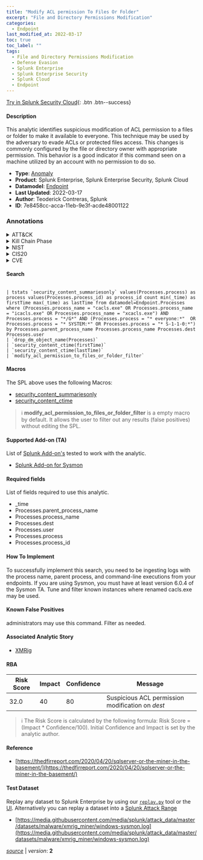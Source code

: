 ```yaml
---
title: "Modify ACL permission To Files Or Folder"
excerpt: "File and Directory Permissions Modification"
categories:
  - Endpoint
last_modified_at: 2022-03-17
toc: true
toc_label: ""
tags:
  - File and Directory Permissions Modification
  - Defense Evasion
  - Splunk Enterprise
  - Splunk Enterprise Security
  - Splunk Cloud
  - Endpoint
---
```




[Try in Splunk Security Cloud](https://www.splunk.com/en_us/cyber-security.html){: .btn .btn--success}

#### Description

This analytic identifies suspicious modification of ACL permission to a files or folder to make it available to everyone. This technique may be used by the adversary to evade ACLs or protected files access. This changes is commonly configured by the file or directory owner with appropriate permission. This behavior is a good indicator if this command seen on a machine utilized by an account with no permission to do so.

- **Type**: [Anomaly](https://github.com/splunk/security_content/wiki/Detection-Analytic-Types)
- **Product**: Splunk Enterprise, Splunk Enterprise Security, Splunk Cloud
- **Datamodel**: [Endpoint](https://docs.splunk.com/Documentation/CIM/latest/User/Endpoint)
- **Last Updated**: 2022-03-17
- **Author**: Teoderick Contreras, Splunk
- **ID**: 7e8458cc-acca-11eb-9e3f-acde48001122

### Annotations
<details>
  <summary>ATT&CK</summary>

<div markdown="1">

#### [ATT&CK](https://attack.mitre.org/)

| ID          | Technique   | Tactic         |
| ----------- | ----------- |--------------- |
| [T1222](https://attack.mitre.org/techniques/T1222/) | File and Directory Permissions Modification | Defense Evasion |

</div>
</details>


<details>
  <summary>Kill Chain Phase</summary>

<div markdown="1">

* Exploitation


</div>
</details>


<details>
  <summary>NIST</summary>

<div markdown="1">



</div>
</details>

<details>
  <summary>CIS20</summary>

<div markdown="1">



</div>
</details>

<details>
  <summary>CVE</summary>

<div markdown="1">


</div>
</details>


#### Search

```

| tstats `security_content_summariesonly` values(Processes.process) as process values(Processes.process_id) as process_id count min(_time) as firstTime max(_time) as lastTime from datamodel=Endpoint.Processes where (Processes.process_name = "cacls.exe" OR Processes.process_name = "icacls.exe" OR Processes.process_name = "xcacls.exe") AND Processes.process = "*/G*" AND (Processes.process = "* everyone:*"  OR Processes.process = "* SYSTEM:*" OR Processes.process = "* S-1-1-0:*") by Processes.parent_process_name Processes.process_name Processes.dest Processes.user 
| `drop_dm_object_name(Processes)` 
| `security_content_ctime(firstTime)` 
| `security_content_ctime(lastTime)` 
| `modify_acl_permission_to_files_or_folder_filter`
```

#### Macros
The SPL above uses the following Macros:
* [security_content_summariesonly](https://github.com/splunk/security_content/blob/develop/macros/security_content_summariesonly.yml)
* [security_content_ctime](https://github.com/splunk/security_content/blob/develop/macros/security_content_ctime.yml)

> :information_source:
> **modify_acl_permission_to_files_or_folder_filter** is a empty macro by default. It allows the user to filter out any results (false positives) without editing the SPL.


#### Supported Add-on (TA)
List of [Splunk Add-on's](https://docs.splunk.com/Documentation/AddOns/released/Overview/AboutSplunkadd-ons) tested to work with the analytic.

* [Splunk Add-on for Sysmon](https://splunkbase.splunk.com/app/5709)


#### Required fields
List of fields required to use this analytic.
* _time
* Processes.parent_process_name
* Processes.process_name
* Processes.dest
* Processes.user
* Processes.process
* Processes.process_id



#### How To Implement
To successfully implement this search, you need to be ingesting logs with the process name, parent process, and command-line executions from your endpoints. If you are using Sysmon, you must have at least version 6.0.4 of the Sysmon TA. Tune and filter known instances where renamed cacls.exe may be used.
#### Known False Positives
administrators may use this command. Filter as needed.

#### Associated Analytic Story
* [XMRig](/stories/xmrig)




#### RBA

| Risk Score  | Impact      | Confidence   | Message      |
| ----------- | ----------- |--------------|--------------|
| 32.0 | 40 | 80 | Suspicious ACL permission modification on $dest$ |


> :information_source:
> The Risk Score is calculated by the following formula: Risk Score = (Impact * Confidence/100). Initial Confidence and Impact is set by the analytic author.


#### Reference

* [https://thedfirreport.com/2020/04/20/sqlserver-or-the-miner-in-the-basement/](https://thedfirreport.com/2020/04/20/sqlserver-or-the-miner-in-the-basement/)



#### Test Dataset
Replay any dataset to Splunk Enterprise by using our [`replay.py`](https://github.com/splunk/attack_data#using-replaypy) tool or the [UI](https://github.com/splunk/attack_data#using-ui).
Alternatively you can replay a dataset into a [Splunk Attack Range](https://github.com/splunk/attack_range#replay-dumps-into-attack-range-splunk-server)

* [https://media.githubusercontent.com/media/splunk/attack_data/master/datasets/malware/xmrig_miner/windows-sysmon.log](https://media.githubusercontent.com/media/splunk/attack_data/master/datasets/malware/xmrig_miner/windows-sysmon.log)



[*source*](https://github.com/splunk/security_content/tree/develop/detections/endpoint/modify_acl_permission_to_files_or_folder.yml) \| *version*: **2**